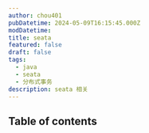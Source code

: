 ```yaml
---
author: chou401
pubDatetime: 2024-05-09T16:15:45.000Z
modDatetime:
title: seata
featured: false
draft: false
tags:
  - java
  - seata
  - 分布式事务
description: seata 相关
---
```


## Table of contents
